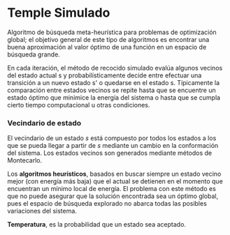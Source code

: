 # Temple Simulado

Algoritmo de búsqueda meta-heurística para problemas de optimización global; el objetivo general de este tipo de algoritmos es encontrar una buena  aproximación al valor óptimo de una función en un espacio de búsqueda grande.

En cada iteración, el método de recocido simulado evalúa algunos vecinos del estado actual s y probabilísticamente decide entre efectuar una transición a un nuevo estado s' o quedarse en el estado s. Típicamente la comparación entre estados vecinos se repite hasta que se encuentre un estado óptimo que minimice la energía del sistema o hasta que se cumpla cierto tiempo computacional u otras condiciones.

### Vecindario de estado

El vecindario de un estado *s* está compuesto por todos los estados a los que se pueda llegar a partir de *s* mediante un cambio en la conformación del sistema. Los estados vecinos son generados mediante métodos de Montecarlo.

Los **algoritmos heurísticos**, basados en buscar siempre un estado vecino mejor (con energía más baja) que el actual se detienen en el momento que encuentran un mínimo local de energía. El problema con este método es que no puede asegurar que la solución encontrada sea un óptimo global, pues el espacio de búsqueda explorado no abarca todas las posibles variaciones del sistema.

**Temperatura**, es la probabilidad que un estado sea aceptado.
